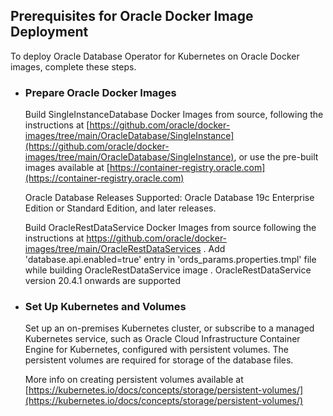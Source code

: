 ## Prerequisites for Oracle Docker Image Deployment
To deploy Oracle Database Operator for Kubernetes on Oracle Docker images, complete these steps. 

* ### Prepare Oracle Docker Images

  Build SingleInstanceDatabase Docker Images from source, following the instructions at [https://github.com/oracle/docker-images/tree/main/OracleDatabase/SingleInstance](https://github.com/oracle/docker-images/tree/main/OracleDatabase/SingleInstance), or
  use the pre-built images available at [https://container-registry.oracle.com](https://container-registry.oracle.com)

  Oracle Database Releases Supported: Oracle Database 19c Enterprise Edition or Standard Edition, and later releases. 
  
  Build OracleRestDataService Docker Images from source following the instructions at https://github.com/oracle/docker-images/tree/main/OracleRestDataServices .
  Add 'database.api.enabled=true' entry in 'ords_params.properties.tmpl' file while building OracleRestDataService image .
  OracleRestDataService version 20.4.1 onwards are supported 
  
* ### Set Up Kubernetes and Volumes

  Set up an on-premises Kubernetes cluster, or subscribe to a managed Kubernetes service, such as Oracle Cloud Infrastructure Container Engine for Kubernetes, configured with persistent volumes. The persistent volumes are required for storage of the database files.

  More info on creating persistent volumes available at [https://kubernetes.io/docs/concepts/storage/persistent-volumes/](https://kubernetes.io/docs/concepts/storage/persistent-volumes/)
